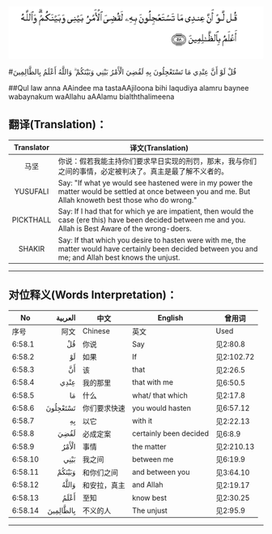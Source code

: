 ![006:058](images/006_058.gif)

#قُلْ لَوْ أَنَّ عِنْدِي مَا تَسْتَعْجِلُونَ بِهِ لَقُضِيَ الْأَمْرُ بَيْنِي وَبَيْنَكُمْ ۗ وَاللَّهُ أَعْلَمُ بِالظَّالِمِينَ 

##Qul law anna AAindee ma tastaAAjiloona bihi laqudiya alamru baynee wabaynakum waAllahu aAAlamu bialththalimeena 

## 翻译(Translation)：

| Translator | 译文(Translation)                                            |
| :--------: | ------------------------------------------------------------ |
|    马坚    | 你说：假若我能主持你们要求早日实现的刑罚，那末，我与你们之间的事情，必定被判决了。真主是最了解不义者的。 |
|  YUSUFALI  | Say: "If what ye would see hastened were in my power the matter would be settled at once between you and me. But Allah knoweth best those who do wrong." |
| PICKTHALL  | Say: If I had that for which ye are impatient, then would the case (ere this) have been decided between me and you. Allah is Best Aware of the wrong-doers. |
|   SHAKIR   | Say: If that which you desire to hasten were with me, the matter would have certainly been decided between you and me; and Allah best knows the unjust. |

---

## 对位释义(Words Interpretation)：

| No   | العربية | 中文    | English | 曾用词 |
| ---- | ------: | ------- | ------- | ------ |
| 序号 |    阿文 | Chinese | 英文    | Used   |
| 6:58.1  | قُلْ        | 你说         | Say                    | 见2:80.8   |
| 6:58.2  | لَوْ        | 如果         | If                     | 见2:102.72 |
| 6:58.3  | أَنَّ        | 该           | that                   | 见2:26.5   |
| 6:58.4  | عِنْدِي      | 我的那里     | that with me           | 见6:50.5   |
| 6:58.5  | مَا        | 什么         | what/ that which       | 见2:17.8   |
| 6:58.6  | تَسْتَعْجِلُونَ  | 你们要求快速 | you would hasten       | 见6:57.12  |
| 6:58.7  | بِهِ        | 以它         | with it                | 见2:22.13  |
| 6:58.8  | لَقُضِيَ      | 必成定案     | certainly been decided | 见6:8.9    |
| 6:58.9  | الْأَمْرُ     | 事情         | the matter             | 见2:210.13 |
| 6:58.10 | بَيْنِي      | 我之间       | between me             | 见6:19.9   |
| 6:58.11 | وَبَيْنَكُمْ    | 和你们之间   | and between you        | 见3:64.10  |
| 6:58.12 | وَاللَّهُ     | 和安拉，真主 | and Allah              | 见2:19.17  |
| 6:58.13 | أَعْلَمُ      | 至知         | know best              | 见2:30.25  |
| 6:58.14 | بِالظَّالِمِينَ | 不义的人     | The unjust             | 见2:95.9   |

---
